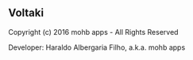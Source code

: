 ## Voltaki
Copyright (c) 2016 mohb apps - All Rights Reserved

Developer: Haraldo Albergaria Filho, a.k.a. mohb apps

